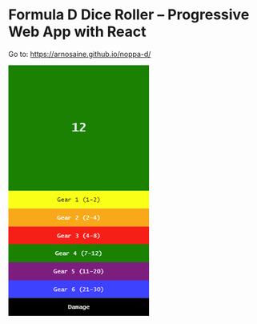 # Formula D Dice Roller – Progressive Web App with React

Go to: https://arnosaine.github.io/noppa-d/

![Screenshot](https://raw.githubusercontent.com/ArnoSaine/noppa-d/master/images/screenshot.png)
